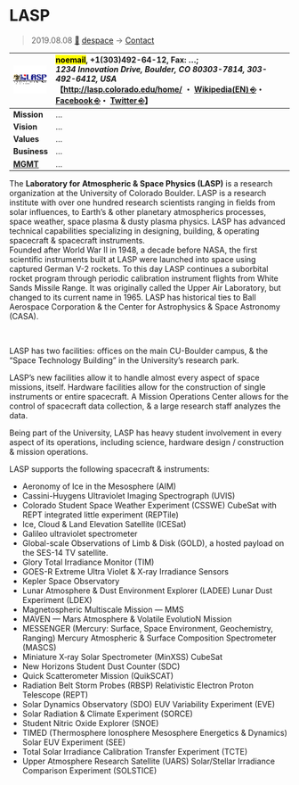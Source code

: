 # LASP
> 2019.08.08 [🚀](../../index/index.md) [despace](../index.md) → [Contact](../contact.md)

|[![](../f/con/l/lasp_logo1_thumb.png)](../f/con/l/lasp_logo1.png)|<mark>noemail</mark>, +1(303)492-64-12, Fax: …;<br> *1234 Innovation Drive, Boulder, CO  80303-7814, 303-492-6412, USA*<br> 【<http://lasp.colorado.edu/home/> ・ [Wikipedia(EN) ⎆](https://en.wikipedia.org/wiki/Laboratory_for_Atmospheric_and_Space_Physics)・ [Facebook ⎆](https://www.facebook.com/pages/Boulder-CO/Laboratory-for-Atmospheric-and-Space-Physics/21163648557?:ref=ts)・ [Twitter ⎆](https://twitter.com/LASPatCU)】|
|:--|:--|
|**Mission**|…|
|**Vision**|…|
|**Values**|…|
|**Business**|…|
|**[MGMT](../mgmt.md)**|…|

The **Laboratory for Atmospheric & Space Physics (LASP)** is a research organization at the University of Colorado Boulder. LASP is a research institute with over one hundred research scientists ranging in fields from solar influences, to Earth’s & other planetary atmospherics processes, space weather, space plasma & dusty plasma physics. LASP has advanced technical capabilities specializing in designing, building, & operating spacecraft & spacecraft  instruments.  
Founded after World War II in 1948, a decade before NASA, the first scientific instruments built at LASP were launched into space using captured German V-2 rockets. To this day LASP continues a suborbital rocket program through periodic calibration instrument flights from White Sands Missile Range. It was originally called the Upper Air Laboratory, but changed to its current name in 1965. LASP has historical ties to Ball Aerospace Corporation & the Center for Astrophysics & Space Astronomy (CASA).


<p style="page-break-after:always"> </p>

LASP has two facilities: offices on the main CU-Boulder campus, & the “Space Technology Building” in the University’s research park.

LASP’s new facilities allow it to handle almost every aspect of space missions, itself. Hardware facilities allow for the construction of single instruments or entire spacecraft. A Mission Operations Center allows for the control of spacecraft data collection, & a large research staff analyzes the data.

Being part of the University, LASP has heavy student involvement in every aspect of its operations, including science, hardware design / construction & mission operations.

LASP supports the following spacecraft & instruments:

   - Aeronomy of Ice in the Mesosphere (AIM)
   - Cassini-Huygens Ultraviolet Imaging Spectrograph (UVIS)
   - Colorado Student Space Weather Experiment (CSSWE) CubeSat with REPT integrated little experiment (REPTile)
   - Ice, Cloud & Land Elevation Satellite (ICESat)
   - Galileo ultraviolet spectrometer
   - Global-scale Observations of Limb & Disk (GOLD), a hosted payload on the SES-14 TV satellite.
   - Glory Total Irradiance Monitor (TIM)
   - GOES-R Extreme Ultra Violet & X‑ray Irradiance Sensors
   - Kepler Space Observatory
   - Lunar Atmosphere & Dust Environment Explorer (LADEE) Lunar Dust Experiment (LDEX)
   - Magnetospheric Multiscale Mission — MMS
   - MAVEN — Mars Atmosphere & Volatile EvolutioN Mission
   - MESSENGER (Mercury: Surface, Space Environment, Geochemistry, Ranging) Mercury Atmospheric & Surface Composition Spectrometer (MASCS)
   - Miniature X‑ray Solar Spectrometer (MinXSS) CubeSat
   - New Horizons Student Dust Counter (SDC)
   - Quick Scatterometer Mission (QuikSCAT)
   - Radiation Belt Storm Probes (RBSP) Relativistic Electron Proton Telescope (REPT)
   - Solar Dynamics Observatory (SDO) EUV Variability Experiment (EVE)
   - Solar Radiation & Climate Experiment (SORCE)
   - Student Nitric Oxide Explorer (SNOE)
   - TIMED (Thermosphere Ionosphere Mesosphere Energetics & Dynamics) Solar EUV Experiment (SEE)
   - Total Solar Irradiance Calibration Transfer Experiment (TCTE)
   - Upper Atmosphere Research Satellite (UARS) Solar/Stellar Irradiance Comparison Experiment (SOLSTICE)
